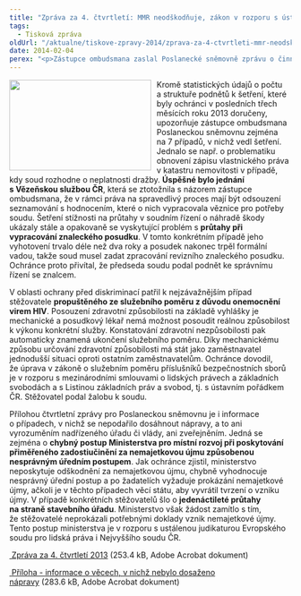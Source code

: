 ```yaml
---
title: "Zpráva za 4. čtvrtletí: MMR neodškodňuje, zákon v rozporu s ústavním pořádkem aj."
tags:
  - Tisková zpráva
oldUrl: "/aktualne/tiskove-zpravy-2014/zprava-za-4-ctvrtleti-mmr-neodskodnuje-zakon-v-rozporu-s-ustavnim-poradkem-aj"
date: 2014-02-04
perex: "<p>Zástupce ombudsmana zaslal Poslanecké sněmovně zprávu o činnosti veřejného ochránce práv za 4. čtvrtletí roku 2013. V její příloze upozorňuje mj. na chybný postup Ministerstva pro místní rozvoj, které neposkytuje přiměřené zadostiučinění za nesprávný úřední postup.</p>"
---
```


<!-- imported from the old website -->

<p><img src="https://www.ochrance.cz/uploads/RTEmagicC_poslanecka_snemovna4.jpg.jpg" alt="" style="BORDER-BOTTOM-COLOR: ; BORDER-TOP-COLOR: ; PADDING-RIGHT: 10px; FLOAT: left; BORDER-RIGHT-COLOR: ; BORDER-LEFT-COLOR: " title="" height="162" width="253" />Kromě statistických údajů o počtu a struktuře podnětů k šetření, které byly ochránci v posledních třech měsících roku 2013 doručeny, upozorňuje zástupce ombudsmana Poslaneckou sněmovnu zejména na 7 případů, v nichž vedl šetření. Jednalo se např. o problematiku obnovení zápisu vlastnického práva v katastru nemovitosti v případě, kdy soud rozhodne o neplatnosti dražby. <strong>Úspěšné bylo jednání s Vězeňskou službou ČR</strong>, která se ztotožnila s názorem zástupce ombudsmana, že v rámci práva na spravedlivý proces mají být odsouzení seznamování s hodnocením, které o nich vypracovala věznice pro potřeby soudu. Šetření stížnosti na průtahy v soudním řízení o náhradě škody ukázaly stále a opakovaně se vyskytující problém s <strong>průtahy při vypracování znaleckého posudku</strong>. V tomto konkrétním případě jeho vyhotovení trvalo déle než dva roky a posudek nakonec trpěl formální vadou, takže soud musel zadat zpracování revizního znaleckého posudku. Ochránce proto přivítal, že předseda soudu podal podnět ke správnímu řízení se znalcem.</p><p>V oblasti ochrany před diskriminací patřil k nejzávažnějším případ stěžovatele <strong>propuštěného ze služebního poměru z důvodu onemocnění virem HIV</strong>. Posouzení zdravotní způsobilosti na základě vyhlášky je mechanické a posudkový lékař nemá možnost posoudit reálnou způsobilost k výkonu konkrétní služby. Konstatování zdravotní nezpůsobilosti pak automaticky znamená ukončení služebního poměru. Díky mechanickému způsobu určování zdravotní způsobilosti má stát jako zaměstnavatel jednodušší situaci oproti ostatním zaměstnavatelům. Ochránce dovodil, že úprava v zákoně o služebním poměru příslušníků bezpečnostních sborů je v rozporu s mezinárodními smlouvami o lidských právech a základních svobodách a s Listinou základních práv a svobod, tj. s ústavním pořádkem ČR. Stěžovatel podal žalobu k soudu.</p><p>Přílohou čtvrtletní zprávy pro Poslaneckou sněmovnu je i informace o případech, v nichž se nepodařilo dosáhnout nápravy, a to ani vyrozuměním nadřízeného úřadu či vlády, ani zveřejněním. Jedná se zejména o <strong>chybný postup Ministerstva pro místní rozvoj při poskytování přiměřeného zadostiučinění za nemajetkovou újmu způsobenou nesprávným úředním postupem</strong>. Jak ochránce zjistil, ministerstvo neposkytuje odškodnění za nemajetkovou újmu, chybně vyhodnocuje nesprávný úřední postup a po žadatelích vyžaduje prokázání nemajetkové újmy, ačkoli je v těchto případech věcí státu, aby vyvrátil tvrzení o vzniku újmy. V případě konkrétních stěžovatelů šlo o <strong>jedenáctileté průtahy na straně stavebního úřadu</strong>. Ministerstvo však žádost zamítlo s tím, že stěžovatelé neprokázali potřebnými doklady vznik nemajetkové újmy. Tento postup ministerstva je v rozporu s ustálenou judikaturou Evropského soudu pro lidská práva i Nejvyššího soudu ČR.</p><p><a title="Otevření do nového okna" href="/uploads-import/zpravy_pro_poslaneckou_snemovnu/Ctvrtletky/2013_4Q_zprava.pdf" target="_blank"> Zpráva za 4. čtvrtletí 2013</a> (253.4 kB, Adobe Acrobat dokument)</p><p><a title="Otevření do nového okna" href="/uploads-import/zpravy_pro_poslaneckou_snemovnu/Ctvrtletky/2013_4Q_zprava-sankce.pdf" target="_blank"> Příloha - informace o věcech, v nichž nebylo dosaženo nápravy</a> (283.6 kB, Adobe Acrobat dokument)</p>

